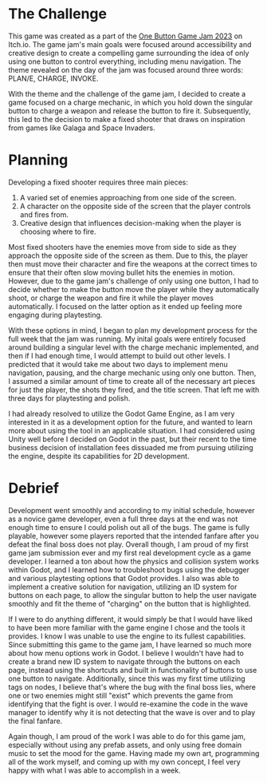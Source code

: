<h1>The Challenge</h1>
This game was created as a part of the <a href="https://itch.io/jam/1-button-jam-2023">One Button Game Jam 2023</a> on Itch.io. The game jam's main goals were focused around accessibility and creative design to create a compelling game surrounding the idea of only using one button to control everything, including menu navigation.
The theme revealed on the day of the jam was focused around three words: PLAN/E, CHARGE, INVOKE.

With the theme and the challenge of the game jam, I decided to create a game focused on a charge mechanic, in which you hold down the singular button to charge a weapon and release the button to fire it. Subsequently, this led to the decision to make a fixed shooter that draws on inspiration from games like Galaga and Space Invaders. 
<br>
<h1>Planning</h1>
Developing a fixed shooter requires three main pieces:
<ol>
  <li>A varied set of enemies approaching from one side of the screen.</li>
  <li>A character on the opposite side of the screen that the player controls and fires from.</li>
  <li>Creative design that influences decision-making when the player is choosing where to fire.</li>
</ol>

Most fixed shooters have the enemies move from side to side as they approach the opposite side of the screen as them. Due to this, the player then must move their character and fire the weapons at the correct times to ensure that their often slow moving bullet hits the enemies in motion. However, due to the game jam's challenge of only using one button, I had to decide whether to make the button move the player while they automatically shoot, or charge the weapon and fire it while the player moves automatically. I focused on the latter option as it ended up feeling more engaging during playtesting. 

With these options in mind, I began to plan my development process for the full week that the jam was running. My inital goals were entirely focused around building a singular level with the charge mechanic implemented, and then if I had enough time, I would attempt to build out other levels. I predicted that it would take me about two days to implement menu navigation, pausing, and the charge mechanic using only one button. Then, I assumed a similar amount of time to create all of the necessary art pieces for just the player, the shots they fired, and the title screen. That left me with three days for playtesting and polish. 

I had already resolved to utilize the Godot Game Engine, as I am very interested in it as a development option for the future, and wanted to learn more about using the tool in an applicable situation. I had considered using Unity well before I decided on Godot in the past, but their recent to the time business decision of installation fees dissuaded me from pursuing utilizing the engine, despite its capabilities for 2D development. 

<h1>Debrief</h1>
<p>Development went smoothly and according to my initial schedule, however as a novice game developer, even a full three days at the end was not enough time to ensure I could polish out all of the bugs. The game is fully playable, however some players reported that the intended fanfare after you defeat the final boss does not play. Overall though, I am proud of my first game jam submission ever and my first real development cycle as a game developer. I learned a ton about how the physics and collision system works within Godot, and I learned how to troubleshoot bugs using the debugger and various playtesting options that Godot provides. I also was able to implement a creative solution for navigation, utilizing an ID system for buttons on each page, to allow the singular button to help the user navigate smoothly and fit the theme of "charging" on the button that is highlighted. 
</p>
<p>
If I were to do anything different, it would simply be that I would have liked to have been more familiar with the game engine I chose and the tools it provides. I know I was unable to use the engine to its fullest capabilities. Since submitting this game to the game jam, I have learned so much more about how menu options work in Godot. I believe I wouldn't have had to create a brand new ID system to navigate through the buttons on each page, instead using the shortcuts and built in functionality of buttons to use one button to navigate. Additionally, since this was my first time utilizing tags on nodes, I believe that's where the bug with the final boss lies, where one or two enemies might still "exist" which prevents the game from identifying that the fight is over. I would re-examine the code in the wave manager to identify why it is not detecting that the wave is over and to play the final fanfare. </p>

<p>Again though, I am proud of the work I was able to do for this game jam, especially without using any prefab assets, and only using free domain music to set the mood for the game. Having made my own art, programming all of the work myself, and coming up with my own concept, I feel very happy with what I was able to accomplish in a week.</p>
